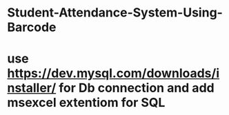 # Student-Attendance-System-Using-Barcode
# use https://dev.mysql.com/downloads/installer/ for Db connection and add msexcel extentiom for SQL

